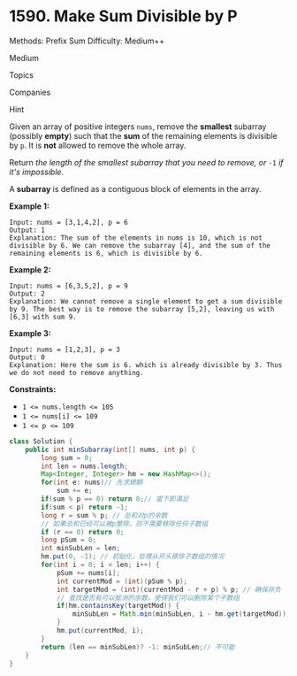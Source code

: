 # 1590. Make Sum Divisible by P

Methods: Prefix Sum
Difficulty: Medium++

Medium

Topics

Companies

Hint

Given an array of positive integers `nums`, remove the **smallest** subarray (possibly **empty**) such that the **sum** of the remaining elements is divisible by `p`. It is **not** allowed to remove the whole array.

Return *the length of the smallest subarray that you need to remove, or* `-1` *if it's impossible*.

A **subarray** is defined as a contiguous block of elements in the array.

**Example 1:**

```
Input: nums = [3,1,4,2], p = 6
Output: 1
Explanation: The sum of the elements in nums is 10, which is not divisible by 6. We can remove the subarray [4], and the sum of the remaining elements is 6, which is divisible by 6.

```

**Example 2:**

```
Input: nums = [6,3,5,2], p = 9
Output: 2
Explanation: We cannot remove a single element to get a sum divisible by 9. The best way is to remove the subarray [5,2], leaving us with [6,3] with sum 9.

```

**Example 3:**

```
Input: nums = [1,2,3], p = 3
Output: 0
Explanation: Here the sum is 6. which is already divisible by 3. Thus we do not need to remove anything.

```

**Constraints:**

- `1 <= nums.length <= 105`
- `1 <= nums[i] <= 109`
- `1 <= p <= 109`

```java
class Solution {
    public int minSubarray(int[] nums, int p) {
        long sum = 0;
        int len = nums.length;
        Map<Integer, Integer> hm = new HashMap<>();
        for(int e: nums)// 先求總額
            sum += e;
        if(sum % p == 0) return 0;// 當下即滿足
        if(sum < p) return -1;
        long r = sum % p; // 总和对p的余数
        // 如果总和已经可以被p整除，则不需要移除任何子数组
        if (r == 0) return 0;
        long pSum = 0;
        int minSubLen = len;
        hm.put(0, -1); // 初始化，处理从开头移除子数组的情况
        for(int i = 0; i < len; i++) {
            pSum += nums[i];
            int currentMod = (int)(pSum % p);
            int targetMod = (int)(currentMod - r + p) % p; // 确保非负
            // 查找是否有可以抵消的余数，使得我们可以删除某个子数组
            if(hm.containsKey(targetMod)) {
                minSubLen = Math.min(minSubLen, i - hm.get(targetMod));
            }
            hm.put(currentMod, i); 
        }
        return (len == minSubLen)? -1: minSubLen;// 不可能
    }
}
```